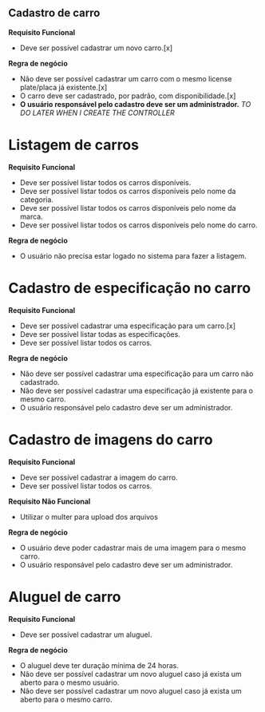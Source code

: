 ## Cadastro de carro

**Requisito Funcional**
- Deve ser possível cadastrar um novo carro.[x]

**Regra de negócio**
- Não deve ser possível cadastrar um carro com o mesmo license plate/placa já existente.[x]
- O carro deve ser cadastrado, por padrão, com disponibilidade.[x]
- **O usuário responsável pelo cadastro deve ser um administrador.** *TO DO LATER WHEN I CREATE THE CONTROLLER*

# Listagem de carros
**Requisito Funcional**
- Deve ser possível listar todos os carros disponíveis.
- Deve ser possível listar todos os carros disponíveis pelo nome da categoria.
- Deve ser possível listar todos os carros disponíveis pelo nome da marca.
- Deve ser possível listar todos os carros disponíveis pelo nome do carro.

**Regra de negócio**
- O usuário não precisa estar logado no sistema para fazer a listagem.

# Cadastro de especificação no carro

**Requisito Funcional**
- Deve ser possível cadastrar uma especificação para um carro.[x]
- Deve ser possível listar todas as especificações.
- Deve ser possível listar todos os carros.

**Regra de negócio**
- Não deve ser possível cadastrar uma especificação para um carro não cadastrado.
- Não deve ser possível cadastrar uma especificação já existente para o mesmo carro.
- O usuário responsável pelo cadastro deve ser um administrador.


# Cadastro de imagens do carro

**Requisito Funcional**
- Deve ser possível cadastrar a imagem do carro.
- Deve ser possível listar todos os carros.

**Requisito Não Funcional**
- Utilizar o multer para upload dos arquivos

**Regra de negócio**
- O usuário deve poder cadastrar mais de uma imagem para o mesmo carro.
- O usuário responsável pelo cadastro deve ser um administrador.

# Aluguel de carro

**Requisito Funcional**
- Deve ser possível cadastrar um aluguel. 

**Regra de negócio**
- O aluguel deve ter duração mínima de 24 horas.
- Não deve ser possível cadastrar um novo aluguel caso já exista um aberto para o mesmo usuário.
- Não deve ser possível cadastrar um novo aluguel caso já exista um aberto para o mesmo carro.